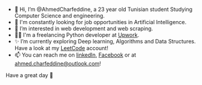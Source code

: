 - 👋 Hi, I’m @AhmedCharfeddine, a 23 year old Tunisian student Studying Computer Science and engineering.
- 💼 I'm constantly looking for job opportunities in Artificial Intelligence.
- 👀 I’m interested in web development and web scraping.
- 🧑‍💻 I'm a freelancing Python developer at [Upwork](https://www.upwork.com/freelancers/~01dd1972b174c2095a).
- ✨ I’m currently exploring Deep learning, Algorithms and Data Structures. Have a look at my [LeetCode](https://leetcode.com/AhmedCharfeddine/) account!
- 📫 You can reach me on [linkedIn](https://www.linkedin.com/in/ahmed-charfeddine/), [Facebook](https://www.facebook.com/ahmed.charfeddine32) or at <ahmed.charfeddine@outlook.com>!

Have a great day 🌱
<!---
AhmedCharfeddine/AhmedCharfeddine is a ✨ special ✨ repository because its `README.md` (this file) appears on your GitHub profile.
You can click the Preview link to take a look at your changes.
--->
